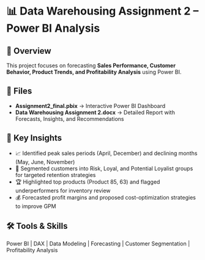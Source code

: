 # 📊 Data Warehousing Assignment 2 – Power BI Analysis

## 📌 Overview
This project focuses on forecasting **Sales Performance, Customer Behavior, Product Trends, and Profitability Analysis** using Power BI.

## 📂 Files
- **Assignment2_final.pbix** → Interactive Power BI Dashboard
- **Data Warehousing Assignment 2.docx** → Detailed Report with Forecasts, Insights, and Recommendations

## 🧠 Key Insights
- 📈 Identified peak sales periods (April, December) and declining months (May, June, November)
- 👥 Segmented customers into Risk, Loyal, and Potential Loyalist groups for targeted retention strategies
- 🏆 Highlighted top products (Product 85, 63) and flagged underperformers for inventory review
- 💰 Forecasted profit margins and proposed cost-optimization strategies to improve GPM

## 🛠 Tools & Skills
Power BI | DAX | Data Modeling | Forecasting | Customer Segmentation | Profitability Analysis

